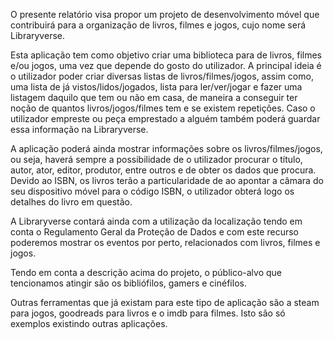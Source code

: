 O presente relatório visa propor um projeto de desenvolvimento móvel que contribuirá para a organização de livros, filmes e jogos, cujo nome será Libraryverse. 

Esta aplicação tem como objetivo criar uma biblioteca para de livros, filmes e/ou jogos, uma vez que depende do gosto do utilizador. A principal ideia é o utilizador poder criar diversas listas de livros/filmes/jogos, assim como, uma lista de já vistos/lidos/jogados, lista para ler/ver/jogar e fazer uma listagem daquilo que tem ou não em casa, de maneira a conseguir ter noção de quantos livros/jogos/filmes tem e se existem repetições. Caso o utilizador empreste ou peça emprestado a alguém também poderá guardar essa informação na Libraryverse.  

A aplicação poderá ainda mostrar informações sobre os livros/filmes/jogos, ou seja, haverá sempre a possibilidade de o utilizador procurar o título, autor, ator, editor, produtor, entre outros e de obter os dados que procura. Devido ao ISBN, os livros terão a particularidade de ao apontar a câmara do seu dispositivo móvel para o código ISBN, o utilizador obterá logo os detalhes do livro em questão.

A Libraryverse contará ainda com a utilização da localização tendo em conta o Regulamento Geral da Proteção de Dados e com este recurso poderemos mostrar os eventos por perto, relacionados com livros, filmes e jogos.

Tendo em conta a descrição acima do projeto, o público-alvo que tencionamos atingir são os bibliófilos, gamers e cinéfilos. 

Outras ferramentas que já existam para este tipo de aplicação são a steam para jogos, goodreads para livros e o imdb para filmes. Isto são só exemplos existindo outras aplicações. 
